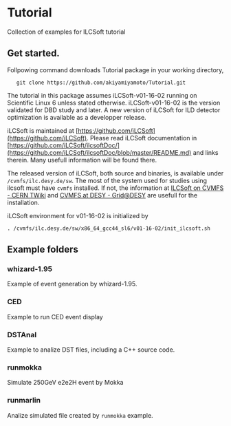 # Tutorial
Collection of examples for ILCSoft tutorial

##  Get started.

Follpowing command downloads Tutorial package in your working directory, 
``` 
   git clone https://github.com/akiyamiyamoto/Tutorial.git
```

The tutorial in this package assumes iLCSoft-v01-16-02 running on Scientific Linux 6
unless stated otherwise. iLCSoft-v01-16-02 is the version validated for DBD study 
and later.  A new version of iLCSoft for ILD detector optimization is available 
as a developper release.

iLCSoft is maintained at [https://github.com/iLCSoft](https://github.com/iLCSoft).
Please read iLCSoft documentation in 
[https://github.com/iLCSoft/ilcsoftDoc/](https://github.com/iLCSoft/ilcsoftDoc/blob/master/README.md)
and links therein.  Many usefull information will be found there.

The released version of iLCSoft, both source and binaries, is available under `/cvmfs/ilc.desy.de/sw`. 
The most of the system used for studies using ilcsoft must have `cvmfs` installed. If not,
the information at 
[ILCSoft on CVMFS - CERN TWiki](https://twiki.cern.ch/twiki/bin/view/CLIC/CLICCvmfs) and 
[CVMFS at DESY - Grid@DESY](http://grid.desy.de/cvmfs/)
are usefull for the installation.

iLCSoft environment for v01-16-02 is initialized by 

```
. /cvmfs/ilc.desy.de/sw/x86_64_gcc44_sl6/v01-16-02/init_ilcsoft.sh
```

## Example folders

### whizard-1.95 

Example of event generation by whizard-1.95.

### CED

Example to run CED event display

### DSTAnal

Example to analize DST files, including a C++ source code.

### runmokka

Simulate 250GeV e2e2H event by Mokka

### runmarlin

Analize simulated file created by `runmokka` example.

 
 
